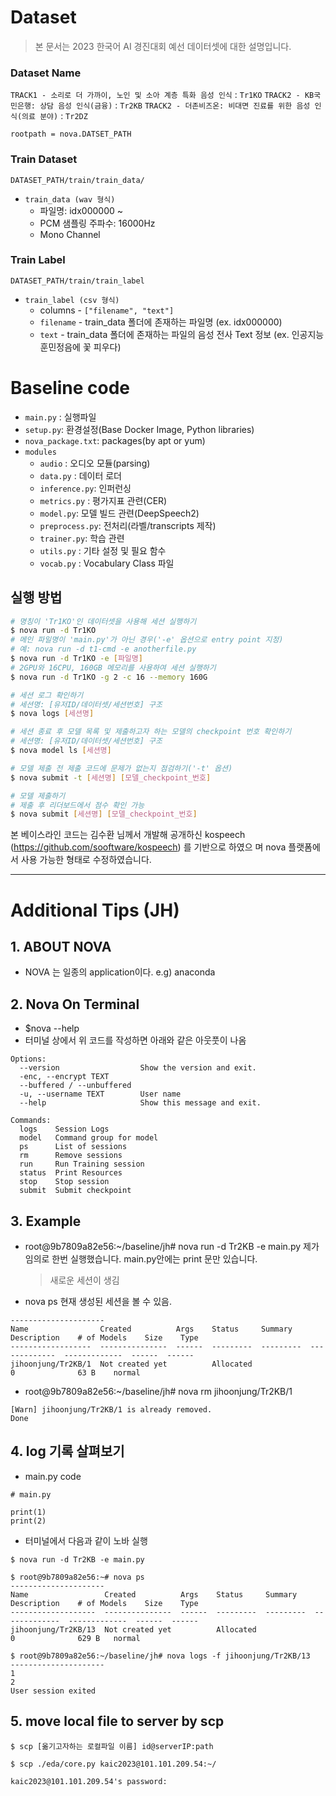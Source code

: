 # Dataset

> 본 문서는 2023 한국어 AI 경진대회 예선 데이터셋에 대한 설명입니다.

### Dataset Name

`TRACK1 - 소리로 더 가까이, 노인 및 소아 계층 특화 음성 인식` : `Tr1KO`
`TRACK2 - KB국민은행: 상담 음성 인식(금융)` : `Tr2KB`
`TRACK2 - 더존비즈온: 비대면 진료를 위한 음성 인식(의료 분야)` : `Tr2DZ`

`rootpath = nova.DATSET_PATH`

### Train Dataset

`DATASET_PATH/train/train_data/`

- `train_data (wav 형식)`
  - 파일명: idx000000 ~
  - PCM 샘플링 주파수: 16000Hz
  - Mono Channel

### Train Label

`DATASET_PATH/train/train_label`

- `train_label (csv 형식)`
  - columns - `["filename", "text"]`
  - `filename` - train_data 폴더에 존재하는 파일명 (ex. idx000000)
  - `text` - train_data 폴더에 존재하는 파일의 음성 전사 Text 정보 (ex. 인공지능 훈민정음에 꽃 피우다)

# Baseline code

- `main.py` : 실행파일
- `setup.py`: 환경설정(Base Docker Image, Python libraries)
- `nova_package.txt`: packages(by apt or yum)
- `modules`
  - `audio` : 오디오 모듈(parsing)
  - `data.py` : 데이터 로더
  - `inference.py`: 인퍼런싱
  - `metrics.py` : 평가지표 관련(CER)
  - `model.py`: 모델 빌드 관련(DeepSpeech2)
  - `preprocess.py`: 전처리(라벨/transcripts 제작)
  - `trainer.py`: 학습 관련
  - `utils.py` : 기타 설정 및 필요 함수
  - `vocab.py` : Vocabulary Class 파일

## 실행 방법

```bash
# 명칭이 'Tr1KO'인 데이터셋을 사용해 세션 실행하기
$ nova run -d Tr1KO
# 메인 파일명이 'main.py'가 아닌 경우('-e' 옵션으로 entry point 지정)
# 예: nova run -d t1-cmd -e anotherfile.py
$ nova run -d Tr1KO -e [파일명]
# 2GPU와 16CPU, 160GB 메모리를 사용하여 세션 실행하기
$ nova run -d Tr1KO -g 2 -c 16 --memory 160G

# 세션 로그 확인하기
# 세션명: [유저ID/데이터셋/세션번호] 구조
$ nova logs [세션명]

# 세션 종료 후 모델 목록 및 제출하고자 하는 모델의 checkpoint 번호 확인하기
# 세션명: [유저ID/데이터셋/세션번호] 구조
$ nova model ls [세션명]

# 모델 제출 전 제출 코드에 문제가 없는지 점검하기('-t' 옵션)
$ nova submit -t [세션명] [모델_checkpoint_번호]

# 모델 제출하기
# 제출 후 리더보드에서 점수 확인 가능
$ nova submit [세션명] [모델_checkpoint_번호]
```

본 베이스라인 코드는 김수환 님께서 개발해 공개하신 kospeech (https://github.com/sooftware/kospeech) 를 기반으로 하였으
며
nova 플랫폼에서 사용 가능한 형태로 수정하였습니다.

---

# Additional Tips (JH)

## 1. ABOUT NOVA

- NOVA 는 일종의 application이다. e.g) anaconda

## 2. Nova On Terminal

- $nova --help
- 터미널 상에서 위 코드를 작성하면 아래와 같은 아웃풋이 나옴

```
Options:
  --version                  Show the version and exit.
  -enc, --encrypt TEXT
  --buffered / --unbuffered
  -u, --username TEXT        User name
  --help                     Show this message and exit.

Commands:
  logs    Session Logs
  model   Command group for model
  ps      List of sessions
  rm      Remove sessions
  run     Run Training session
  status  Print Resources
  stop    Stop session
  submit  Submit checkpoint
```

## 3. Example

- root@9b7809a82e56:~/baseline/jh# nova run -d Tr2KB -e main.py 제가 임의로 한번 실행했습니다. main.py안에는 print 문만 있습니다.
  > 새로운 세션이 생김
- nova ps 현재 생성된 세션을 볼 수 있음.

```
---------------------
Name                Created          Args    Status     Summary    Description    # of Models    Size    Type
------------------  ---------------  ------  ---------  ---------  -------------  -------------  ------  ------
jihoonjung/Tr2KB/1  Not created yet          Allocated                            0              63 B    normal
```

- root@9b7809a82e56:~/baseline/jh# nova rm jihoonjung/Tr2KB/1

```
[Warn] jihoonjung/Tr2KB/1 is already removed.
Done
```

## 4. log 기록 살펴보기

- main.py code

```
# main.py

print(1)
print(2)
```

- 터미널에서 다음과 같이 노바 실행

```
$ nova run -d Tr2KB -e main.py

$ root@9b7809a82e56:~# nova ps
---------------------
Name                 Created          Args    Status     Summary    Description    # of Models    Size    Type
-------------------  ---------------  ------  ---------  ---------  -------------  -------------  ------  ------
jihoonjung/Tr2KB/13  Not created yet          Allocated                            0              629 B   normal

$ root@9b7809a82e56:~/baseline/jh# nova logs -f jihoonjung/Tr2KB/13
---------------------
1
2
User session exited

```

## 5. move local file to server by scp

```
$ scp [옮기고자하는 로컬파일 이름] id@serverIP:path

$ scp ./eda/core.py kaic2023@101.101.209.54:~/

kaic2023@101.101.209.54's password:

```
